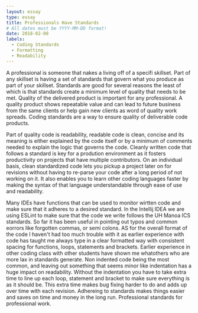```yaml
---
layout: essay
type: essay
title: Professionals Have Standards
# All dates must be YYYY-MM-DD format!
date: 2018-02-08
labels:
  - Coding Standards
  - Formatting
  - Readability
---
```

  A professional is someone that nakes a living off of a specifi skillset.  Part of any skillset is having a set
of standards that govern what you produce as part of your skillset.  Standards are good for several reasons the
least of which is that standards create a minimum level of quality that needs to be met.  Quality of the delivered
product is important for any professional.  A quality product shows repeatable value and can lead to future business
from the same clients or help gain new clients as word of quality work spreads.  Coding standards are a way to ensure
quality of deliverable code products.

  Part of quality code is readability, readable code is clean, concise and its meaning is either explained by the code
itself or by a minimum of comments needed to explain the logic that governs the code. Cleanly written code that follows
a standard is key for a prodution environment as it fosters productivity on projects that have multiple contributors.
On an individual basis, clean standardized code lets you pickup a project later on for revisions without having to 
re-parse your code after a long period of not working on it.  It also enables you to learn other coding languages faster
by making the syntax of that language understandable through ease of use and readability.

  Many IDEs have functions that can be used to monitor wirtten code and make sure that it adheres to a desired standard.
In the Intellij IDEA we are using ESLint to make sure that the code we write follows the UH Manoa ICS standards.  So far
it has been useful in pointing out typos and common eorrors like forgotten commas, or semi colons.  AS for the overall
format of the code I haven't had too much trouble with it as earlier experience with code has taught me always type
in a clear formatted way with consistent spacing for functions, loops, statements and brackets.  Earlier experience in
other coding class with other students have shown me whatothers who are more lax in standards generate.  Non indented code
being the most common, and leaving out something that seems minor like indentation has a huge impact on readability.
Without the indentation you have to take extra time to line up each loop, statement and bracket to make sure everything
is as it should be.  This extra time makes bug fixing harder to do and adds up over time with each revision.  Adhereing to
standards makes things easier and saves on time and money in the long run.  Professional standards for professional work.
